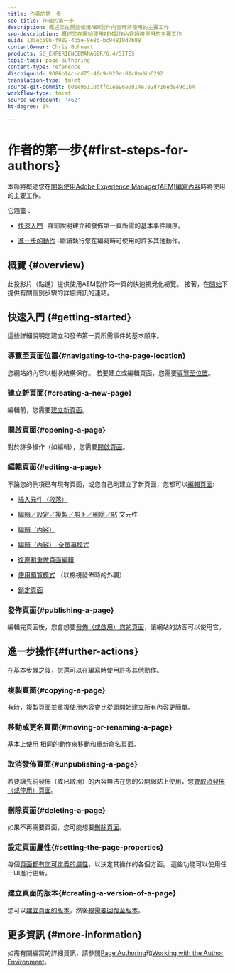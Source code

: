 ```yaml
---
title: 作者的第一步
seo-title: 作者的第一步
description: 概述您在開始使用AEM製作內容時將使用的主要工作
seo-description: 概述您在開始使用AEM製作內容時將使用的主要工作
uuid: 13aec50b-f902-4b5e-9e8b-bc94810d7b88
contentOwner: Chris Bohnert
products: SG_EXPERIENCEMANAGER/6.4/SITES
topic-tags: page-authoring
content-type: reference
discoiquuid: 9086b14c-cd75-4fc9-928e-81c8ad6b6292
translation-type: tm+mt
source-git-commit: b01e95110bffc1ee96e0814e782d716ed949c1b4
workflow-type: tm+mt
source-wordcount: '462'
ht-degree: 1%

---
```



# 作者的第一步{#first-steps-for-authors}

本節將概述您在[開始使用Adobe Experience Manager(AEM)編寫內容](/help/sites-authoring/author.md#concept-of-authoring-and-publishing)時將使用的主要工作。

它涵蓋：

* [快速入門](#getting-started) -詳細說明建立和發佈第一頁所需的基本事件順序。

* [進一步的動作](#further-actions) -繼續執行您在編寫時可使用的許多其他動作。

## 概覽 {#overview}

此投影片（點進）提供使用AEM製作第一頁的快速視覺化總覽。 接著，在[開始](#getting-started)下提供有關個別步驟的詳細資訊的連結。

## 快速入門 {#getting-started}

這些詳細說明您建立和發佈第一頁所需事件的基本順序。

### 導覽至頁面位置{#navigating-to-the-page-location}

您網站的內容以樹狀結構保存。 若要建立或編輯頁面，您需要[導覽至位置](/help/sites-authoring/basic-handling.md#viewing-and-selecting-resources)。

### 建立新頁面{#creating-a-new-page}

編輯前，您需要[建立新頁面](/help/sites-authoring/managing-pages.md#creating-a-new-page)。

### 開啟頁面{#opening-a-page}

對於許多操作（如編輯），您需要[開啟頁面](/help/sites-authoring/managing-pages.md#opening-a-page-for-editing)。

### 編輯頁面{#editing-a-page}

不論您的例項已有現有頁面，或您自己剛建立了新頁面，您都可以[編輯頁面](/help/sites-authoring/editing-content.md):

* [插入元件（段落）](/help/sites-authoring/editing-content.md#inserting-a-component)
* [編輯／設定／複製／剪下／刪除／貼](/help/sites-authoring/editing-content.md#edit-configure-copy-cut-delete-paste) 文元件
* [編輯（內容）](/help/sites-authoring/editing-content.md#edit-content)
* [編輯（內容）-全螢幕模式](/help/sites-authoring/editing-content.md#edit-content-full-screen-mode)

* [復原和重做頁面編輯](/help/sites-authoring/editing-content.md#undoing-and-redoing-page-edits)
* [使用預覽模式](/help/sites-authoring/editing-content.md#preview-mode) （以檢視發佈時的外觀）
* [鎖定頁面](/help/sites-authoring/editing-content.md#locking-a-page)

### 發佈頁面{#publishing-a-page}

編輯完頁面後，您會想要[發佈（或啟用）您的頁面](/help/sites-authoring/publishing-pages.md)，讓網站的訪客可以使用它。

## 進一步操作{#further-actions}

在基本步驟之後，您還可以在編寫時使用許多其他動作。

### 複製頁面{#copying-a-page}

有時，[複製頁面](/help/sites-authoring/managing-pages.md#copying-and-pasting-a-page)並重複使用內容會比從頭開始建立所有內容更簡單。

### 移動或更名頁面{#moving-or-renaming-a-page}

[基本上使用](/help/sites-authoring/managing-pages.md#moving-or-renaming-a-page) 相同的動作來移動和重新命名頁面。

### 取消發佈頁面{#unpublishing-a-page}

若要讓先前發佈（或已啟用）的內容無法在您的公開網站上使用，您[會取消發佈（或停用）頁面](/help/sites-authoring/publishing-pages.md)。

### 刪除頁面{#deleting-a-page}

如果不再需要頁面，您可能想要[刪除頁面](/help/sites-authoring/managing-pages.md#deleting-a-page)。

### 設定頁面屬性{#setting-the-page-properties}

每個[頁面都有您可定義的屬性](/help/sites-authoring/editing-page-properties.md)，以決定其操作的各個方面。 這些功能可以使用任一UI進行更新。

### 建立頁面的版本{#creating-a-version-of-a-page}

您可以[建立頁面的版本](/help/sites-authoring/working-with-page-versions.md#creating-a-new-version)，然後[視需要回復至版本](/help/sites-authoring/working-with-page-versions.md#reverting-to-a-page-version)。

## 更多資訊 {#more-information}

如需有關編寫的詳細資訊，請參閱[Page Authoring](/help/sites-authoring/author-environment-tools.md)和[Working with the Author Environment](/help/sites-authoring/home.md)。

